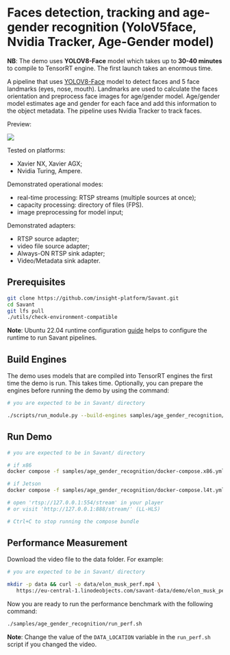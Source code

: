 # Faces detection, tracking and age-gender recognition (YoloV5face, Nvidia Tracker, Age-Gender model)

**NB**: The demo uses **YOLOV8-Face** model which takes up to **30-40 minutes** to compile to TensorRT engine. The first launch takes an enormous time.

A pipeline that uses [YOLOV8-Face](https://github.com/akanametov/yolov8-face) model to detect faces and 5 face landmarks (eyes, nose, mouth). Landmarks are used to calculate the faces orientation and preprocess face images for age/gender model. Age/gender model estimates age and gender for each face and add this information to  the object metadata. The pipeline uses Nvidia Tracker to track faces.

Preview:

![](assets/age-gender-recognition-loop.webp)

Tested on platforms:

- Xavier NX, Xavier AGX;
- Nvidia Turing, Ampere.

Demonstrated operational modes:

- real-time processing: RTSP streams (multiple sources at once);
- capacity processing: directory of files (FPS).
- image preprocessing for model input;

Demonstrated adapters:
- RTSP source adapter;
- video file source adapter;
- Always-ON RTSP sink adapter;
- Video/Metadata sink adapter.

## Prerequisites

```bash
git clone https://github.com/insight-platform/Savant.git
cd Savant
git lfs pull
./utils/check-environment-compatible
```

**Note**: Ubuntu 22.04 runtime configuration [guide](https://insight-platform.github.io/Savant/develop/getting_started/0_configure_prod_env.html) helps to configure the runtime to run Savant pipelines.

## Build Engines

The demo uses models that are compiled into TensorRT engines the first time the demo is run. This takes time. Optionally, you can prepare the engines before running the demo by using the command:

```bash
# you are expected to be in Savant/ directory

./scripts/run_module.py --build-engines samples/age_gender_recognition/module.yml
```

## Run Demo

```bash
# you are expected to be in Savant/ directory

# if x86
docker compose -f samples/age_gender_recognition/docker-compose.x86.yml up

# if Jetson
docker compose -f samples/age_gender_recognition/docker-compose.l4t.yml up

# open 'rtsp://127.0.0.1:554/stream' in your player
# or visit 'http://127.0.0.1:888/stream/' (LL-HLS)

# Ctrl+C to stop running the compose bundle
```

## Performance Measurement

Download the video file to the data folder. For example:

```bash
# you are expected to be in Savant/ directory

mkdir -p data && curl -o data/elon_musk_perf.mp4 \
   https://eu-central-1.linodeobjects.com/savant-data/demo/elon_musk_perf.mp4
```

Now you are ready to run the performance benchmark with the following command:

```bash
./samples/age_gender_recognition/run_perf.sh
```

**Note**: Change the value of the `DATA_LOCATION` variable in the `run_perf.sh` script if you changed the video.
